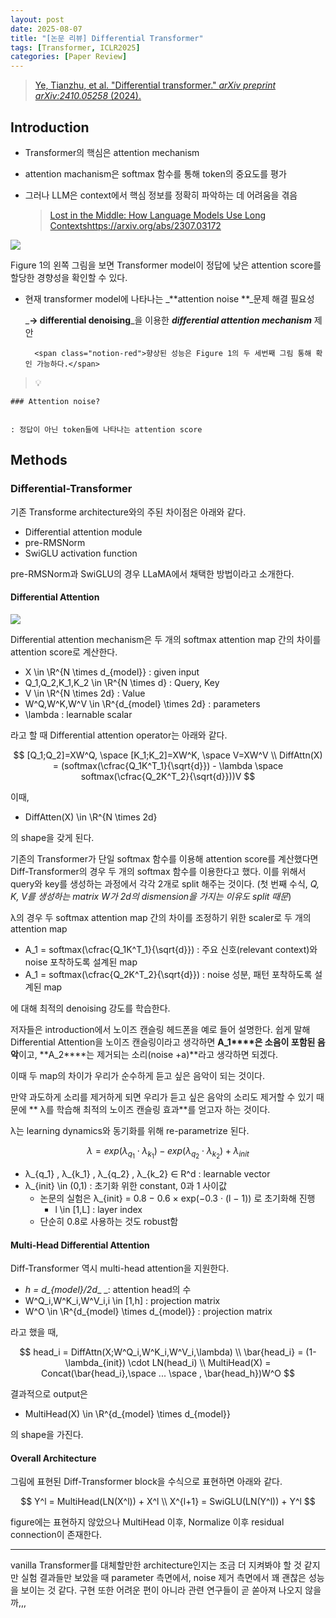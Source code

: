 ```yaml
---
layout: post
date: 2025-08-07
title: "[논문 리뷰] Differential Transformer"
tags: [Transformer, ICLR2025]
categories: [Paper Review]
---
```


> [Ye, Tianzhu, et al. "Differential transformer." ](https://arxiv.org/abs/2410.05258)[_arXiv preprint arXiv:2410.05258_](https://arxiv.org/abs/2410.05258)[ (2024).](https://arxiv.org/abs/2410.05258)



## Introduction

- Transformer의 핵심은 attention mechanism
- attention machanism은 softmax 함수를 통해 token의 중요도를 평가
- 그러나 LLM은 context에서 핵심 정보를 정확히 파악하는 데 어려움을 겪음

	> [Lost in the Middle: How Language Models Use Long Contextshttps://arxiv.org/abs/2307.03172](https://arxiv.org/abs/2307.03172)


![](https://prod-files-secure.s3.us-west-2.amazonaws.com/542b861c-36a8-4051-84e5-8804b6728dba/9083ea56-691a-4752-ae26-47f403431ac8/image.png?X-Amz-Algorithm=AWS4-HMAC-SHA256&X-Amz-Content-Sha256=UNSIGNED-PAYLOAD&X-Amz-Credential=ASIAZI2LB46667KJAHLM%2F20251006%2Fus-west-2%2Fs3%2Faws4_request&X-Amz-Date=20251006T140124Z&X-Amz-Expires=3600&X-Amz-Security-Token=IQoJb3JpZ2luX2VjEPX%2F%2F%2F%2F%2F%2F%2F%2F%2F%2FwEaCXVzLXdlc3QtMiJHMEUCIQCPELCaPLvUmlzHBoCU5WTi7rhN8pSxOYz0R%2FEaglbmSgIgDofYe9YATY8TIjjTDUtzWRRo6gK338pjp%2F4PRBkBS4YqiAQIjv%2F%2F%2F%2F%2F%2F%2F%2F%2F%2FARAAGgw2Mzc0MjMxODM4MDUiDPl9YY%2BoioCuH3VC3CrcAxk3wMMCoSc7W%2FHyUhYBAxHiQe4aFiQwMFKJf7oGxGnZGLH4Ue%2FW87EoUFdnGeKtAfM7qoa7hxFym1CK1DptTOsZh%2FBd5eoJGxA2JtSzzNs%2BjTb1x2eKcEm8GfVWgY5OeZUkIURqM4Vhu8p3bG8h8afRTMdCJChGgTQBcJyWkRUVhFBqoWecODQ3YTMZohoVpb%2BTEZMkZVlXBwfTiXiPFmdWzL2ryoeXQwEzoa1opKx%2BoclcVAhHQHORX1V91sjVcX8ceZ3JLz%2FqkPPwWRF%2BuJupMmef%2FTlxHxAFysbIUjuTPoQKcb1tHacOUxOLnqifL3FwHqddL86QS6hhvyAGH3zuI1P%2FTfILJySi5GSAvRJlrtcexhHa0ufR9Gss3Pm0mM0RfWloFainmcHiElXAOmSOvgvnj%2BVpd4%2FsIvN9pHgum1yFYnU7nEbvkq14xwcmMcLV0C6JTthiQNTSykUvwxcMuhiRP1KAfq7CcOGCAZeeH7h8%2BIieBtVBEiyQSuZMl0Ndvp2eEW4OH%2B%2B0jmV7l0A%2FVDytUgn6KhR8Me7L5zGFV2Vg2G3%2FRN5DHPAXWpwJmvy04Ap4xup4Urpk3b6%2F1DmdGdFind6TJMyE%2B0skRUo0kCldgWWolcfoMwfeMI3%2FjscGOqUBiNTs9ZPczYL9C95ndBAakOKZWMQUc4WJuby73ZKa2v%2B%2B4XA%2BeeJEmQ1rbHe6QzeOTYo%2Fy%2BibKuUUdiE8vYFafLk%2F8ieOkJay8MSHhRdKdWUjGQza0X9vK7tzRPaHnMWXfotphRMVoHRAVjqxS9xgsdAqUNZc5y4uSnrRECJhZpatfTblu%2BqdkpkkkHrC2ttUJ9FctSV3zR0ff61pSLlcUeHvHxt9&X-Amz-Signature=251948a20ab122899a848c8d17573a38bd38dd294661814c4bc16f64258c3a49&X-Amz-SignedHeaders=host&x-amz-checksum-mode=ENABLED&x-id=GetObject)


Figure 1의 왼쪽 그림을 보면 Transformer model이 정답에 낮은 attention score를 할당한 경향성을 확인할 수 있다.

- 현재 transformer model에 나타나는 _**attention noise **_문제 해결 필요성

	_**→ differential denoising**_을 이용한 _**differential attention mechanism**_ 제안


		<span class="notion-red">향상된 성능은 Figure 1의 두 세번째 그림 통해 확인 가능하다.</span>


> 💡 


	### Attention noise?


	: 정답이 아닌 token들에 나타나는 attention score



## Methods



### Differential-Transformer


기존 Transforme architecture와의 주된 차이점은 아래와 같다.

- Differential attention module
- pre-RMSNorm
- SwiGLU activation function

pre-RMSNorm과 SwiGLU의 경우 LLaMA에서 채택한 방법이라고 소개한다.



#### Differential Attention


![](https://prod-files-secure.s3.us-west-2.amazonaws.com/542b861c-36a8-4051-84e5-8804b6728dba/116d70b2-1963-4810-9167-f4c7d8a06e8f/image.png?X-Amz-Algorithm=AWS4-HMAC-SHA256&X-Amz-Content-Sha256=UNSIGNED-PAYLOAD&X-Amz-Credential=ASIAZI2LB46667KJAHLM%2F20251006%2Fus-west-2%2Fs3%2Faws4_request&X-Amz-Date=20251006T140124Z&X-Amz-Expires=3600&X-Amz-Security-Token=IQoJb3JpZ2luX2VjEPX%2F%2F%2F%2F%2F%2F%2F%2F%2F%2FwEaCXVzLXdlc3QtMiJHMEUCIQCPELCaPLvUmlzHBoCU5WTi7rhN8pSxOYz0R%2FEaglbmSgIgDofYe9YATY8TIjjTDUtzWRRo6gK338pjp%2F4PRBkBS4YqiAQIjv%2F%2F%2F%2F%2F%2F%2F%2F%2F%2FARAAGgw2Mzc0MjMxODM4MDUiDPl9YY%2BoioCuH3VC3CrcAxk3wMMCoSc7W%2FHyUhYBAxHiQe4aFiQwMFKJf7oGxGnZGLH4Ue%2FW87EoUFdnGeKtAfM7qoa7hxFym1CK1DptTOsZh%2FBd5eoJGxA2JtSzzNs%2BjTb1x2eKcEm8GfVWgY5OeZUkIURqM4Vhu8p3bG8h8afRTMdCJChGgTQBcJyWkRUVhFBqoWecODQ3YTMZohoVpb%2BTEZMkZVlXBwfTiXiPFmdWzL2ryoeXQwEzoa1opKx%2BoclcVAhHQHORX1V91sjVcX8ceZ3JLz%2FqkPPwWRF%2BuJupMmef%2FTlxHxAFysbIUjuTPoQKcb1tHacOUxOLnqifL3FwHqddL86QS6hhvyAGH3zuI1P%2FTfILJySi5GSAvRJlrtcexhHa0ufR9Gss3Pm0mM0RfWloFainmcHiElXAOmSOvgvnj%2BVpd4%2FsIvN9pHgum1yFYnU7nEbvkq14xwcmMcLV0C6JTthiQNTSykUvwxcMuhiRP1KAfq7CcOGCAZeeH7h8%2BIieBtVBEiyQSuZMl0Ndvp2eEW4OH%2B%2B0jmV7l0A%2FVDytUgn6KhR8Me7L5zGFV2Vg2G3%2FRN5DHPAXWpwJmvy04Ap4xup4Urpk3b6%2F1DmdGdFind6TJMyE%2B0skRUo0kCldgWWolcfoMwfeMI3%2FjscGOqUBiNTs9ZPczYL9C95ndBAakOKZWMQUc4WJuby73ZKa2v%2B%2B4XA%2BeeJEmQ1rbHe6QzeOTYo%2Fy%2BibKuUUdiE8vYFafLk%2F8ieOkJay8MSHhRdKdWUjGQza0X9vK7tzRPaHnMWXfotphRMVoHRAVjqxS9xgsdAqUNZc5y4uSnrRECJhZpatfTblu%2BqdkpkkkHrC2ttUJ9FctSV3zR0ff61pSLlcUeHvHxt9&X-Amz-Signature=793c045bb9509384be46ba9d0365be0294d3c7c20c75cf196098bd14b8d3cc9a&X-Amz-SignedHeaders=host&x-amz-checksum-mode=ENABLED&x-id=GetObject)


Differential attention mechanism은 두 개의 softmax attention map 간의 차이를 attention score로 계산한다.

- X \in \R^{N \times d\_{model}} : given input
- Q\_1,Q\_2,K\_1,K\_2 \in \R^{N \times d} : Query, Key
- V \in \R^{N \times 2d} : Value
- W^Q,W^K,W^V \in \R^{d\_{model} \times 2d} : parameters
- \lambda : learnable scalar

라고 할 때 Differential attention operator는 아래와 같다.


$$
[Q_1;Q_2]=XW^Q, \space [K_1;K_2]=XW^K, \space V=XW^V \\
DiffAttn(X) = (softmax(\cfrac{Q_1K^T_1}{\sqrt{d}}) - \lambda \space softmax(\cfrac{Q_2K^T_2}{\sqrt{d}}))V
$$


이때,

- DiffAtten(X) \in \R^{N \times 2d}

의 shape을 갖게 된다.


기존의 Transformer가 단일 softmax 함수를 이용해 attention score를 계산했다면 Diff-Transformer의 경우 두 개의 softmax 함수를 이용한다고 했다. 이를 위해서 query와 key를 생성하는 과정에서 각각 2개로 split 해주는 것이다. <span class="notion-red">(첫 번째 수식, </span><span class="notion-red">_Q, K, V를 생성하는 matrix W가 2d의 dismension을 가지는 이유도 split 때문_</span><span class="notion-red">)</span>


 λ의 경우 두 softmax attention map 간의 차이를 조정하기 위한 scaler로 두 개의 attention map

- A\_1 = softmax(\cfrac{Q\_1K^T\_1}{\sqrt{d}}) : 주요 신호(relevant context)와 noise 포착하도록 설계된 map
- A\_1 = softmax(\cfrac{Q\_2K^T\_2}{\sqrt{d}}) : noise 성분, 패턴 포착하도록 설계된 map 

에 대해 최적의 denoising 강도를 학습한다.


저자들은 introduction에서 노이즈 캔슬링 헤드폰을 예로 들어 설명한다. 쉽게 말해 Differential Attention을 노이즈 캔슬링이라고 생각하면 **A\_1****은 소음이 포함된 음악**이고, **A\_2****는 제거되는 소리(noise +a)**라고 생각하면 되겠다. 


이때 두 map의 차이가 우리가 순수하게 듣고 싶은 음악이 되는 것이다. 


만약 과도하게 소리를 제거하게 되면 우리가 듣고 싶은 음악의 소리도 제거할 수 있기 때문에 ** λ를 학습해 최적의 노이즈 캔슬링 효과**를 얻고자 하는 것이다.


λ는 learning dynamics와 동기화를 위해 re-parametrize 된다.


$$
\lambda = exp(\lambda_{q_1} \cdot \lambda_{k_1}) - exp(\lambda_{q_2} \cdot \lambda_{k_2}) + \lambda_{init}
$$

- λ\_{q\_1} , λ\_{k\_1} , λ\_{q\_2} , λ\_{k\_2} ∈ R^d : learnable vector
- λ\_{init} \in (0,1) : 초기화 위한 constant, 0과 1 사이값
	- 논문의 실험은 λ\_{init} = 0.8 − 0.6 × exp(−0.3 · (l − 1)) 로 초기화해 진행
		- l \in [1,L] : layer index
	- 단순히 0.8로 사용하는 것도 robust함


#### **Multi-Head Differential Attention**


Diff-Transformer 역시 multi-head attention을 지원한다.

- _h = d\_{model}/2d__ _: attention head의 수
- W^Q\_i,W^K\_i,W^V\_i,i \in [1,h] : projection matrix
- W^O \in \R^{d\_{model} \times d\_{model}} : projection matrix

라고 했을 때,


$$
head_i = DiffAttn(X;W^Q_i,W^K_i,W^V_i,\lambda) \\
\bar{head_i} = (1-\lambda_{init}) \cdot LN(head_i) \\
MultiHead(X) = Concat(\bar{head_i},\space ... \space , \bar{head_h})W^O
$$


결과적으로 output은

- MultiHead(X) \in \R^{d\_{model} \times d\_{model}}

의 shape을 가진다.



#### Overall Architecture


그림에 표현된 Diff-Transformer block을 수식으로 표현하면 아래와 같다.


$$
Y^l = MultiHead(LN(X^l)) + X^l \\
X^{l+1} = SwiGLU(LN(Y^l)) + Y^l
$$


figure에는 표현하지 않았으나 MultiHead 이후, Normalize 이후 residual connection이 존재한다.


---


vanilla Transformer를 대체할만한 architecture인지는 조금 더 지켜봐야 할 것 같지만 실험 결과들만 보았을 때 parameter 측면에서, noise 제거 측면에서 꽤 괜찮은 성능을 보이는 것 같다. 구현 또한 어려운 편이 아니라 관련 연구들이 곧 쏟아져 나오지 않을까,,,

